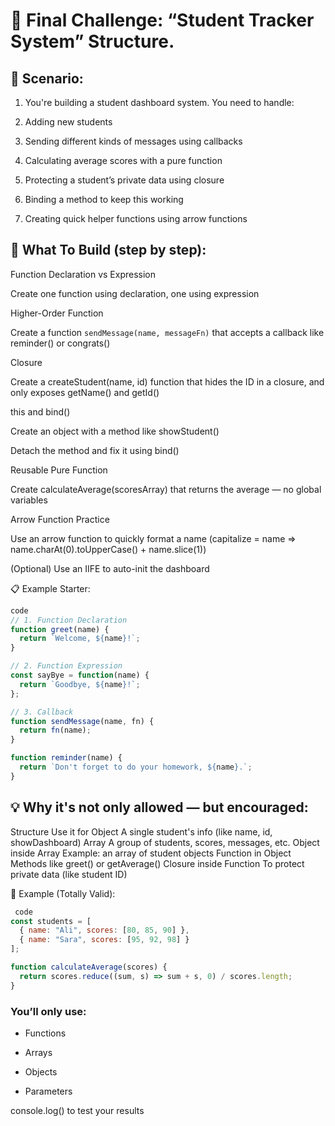 # 🧪 Final Challenge: “Student Tracker System” Structure.

## 🎯 Scenario:
1. You're building a student dashboard system. You need to handle:

2. Adding new students

3. Sending different kinds of messages using callbacks

4. Calculating average scores with a pure function

5. Protecting a student’s private data using closure

6. Binding a method to keep this working

7. Creating quick helper functions using arrow functions

## 📌 What To Build (step by step):
Function Declaration vs Expression

Create one function using declaration, one using expression

Higher-Order Function

Create a function `sendMessage(name, messageFn)` that accepts a callback like reminder() or congrats()

Closure

Create a createStudent(name, id) function that hides the ID in a closure, and only exposes getName() and getId()

this and bind()

Create an object with a method like showStudent()

Detach the method and fix it using bind()

Reusable Pure Function

Create calculateAverage(scoresArray) that returns the average — no global variables

Arrow Function Practice

Use an arrow function to quickly format a name (capitalize = name => name.charAt(0).toUpperCase() + name.slice(1))

(Optional) Use an IIFE to auto-init the dashboard

📋 Example Starter:
```js
code
// 1. Function Declaration
function greet(name) {
  return `Welcome, ${name}!`;
}

// 2. Function Expression
const sayBye = function(name) {
  return `Goodbye, ${name}!`;
};

// 3. Callback
function sendMessage(name, fn) {
  return fn(name);
}

function reminder(name) {
  return `Don't forget to do your homework, ${name}.`;
}

```


## 💡 Why it's not only allowed — but encouraged:
Structure	Use it for
Object	A single student's info (like name, id, showDashboard)
Array	A group of students, scores, messages, etc.
Object inside Array	Example: an array of student objects
Function in Object	Methods like greet() or getAverage()
Closure inside Function	To protect private data (like student ID)

📌 Example (Totally Valid):
```js
 code
const students = [
  { name: "Ali", scores: [80, 85, 90] },
  { name: "Sara", scores: [95, 92, 98] }
];

function calculateAverage(scores) {
  return scores.reduce((sum, s) => sum + s, 0) / scores.length;
}
```


### You’ll only use:

- Functions

- Arrays

- Objects

- Parameters

console.log() to test your results